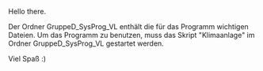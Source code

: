 Hello there.

Der Ordner GruppeD_SysProg_VL enthält die für das Programm wichtigen Dateien.
Um das Programm zu benutzen, muss das Skript "Klimaanlage" im Ordner GruppeD_SysProg_VL gestartet werden.

Viel Spaß :)
